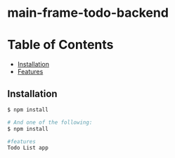 # main-frame-todo-backend
# Table of Contents
- [Installation](#installation)
- [Features](#features)

## Installation

```bash
$ npm install 

# And one of the following:
$ npm install 

#features
Todo List app

